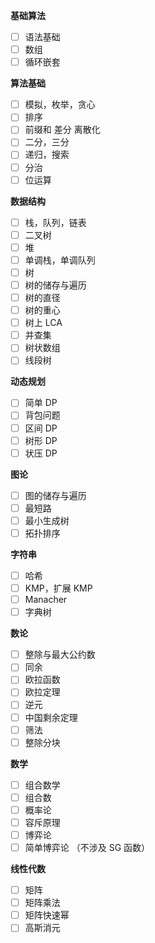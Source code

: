 **基础算法**
- [ ] 语法基础
- [ ] 数组
- [ ] 循环嵌套

**算法基础**
- [ ] 模拟，枚举，贪心
- [ ] 排序
- [ ] 前缀和 差分 离散化
- [ ] 二分，三分
- [ ] 递归，搜索
- [ ] 分治
- [ ] 位运算

**数据结构**
- [ ] 栈，队列，链表
- [ ] 二叉树
- [ ] 堆
- [ ] 单调栈，单调队列
- [ ] 树
- [ ] 树的储存与遍历
- [ ] 树的直径
- [ ] 树的重心
- [ ] 树上 LCA
- [ ] 并查集
- [ ] 树状数组
- [ ] 线段树

**动态规划**
- [ ] 简单 DP
- [ ] 背包问题
- [ ] 区间 DP
- [ ] 树形 DP
- [ ] 状压 DP

**图论**
- [ ] 图的储存与遍历
- [ ] 最短路
- [ ] 最小生成树
- [ ] 拓扑排序

**字符串**
- [ ] 哈希
- [ ] KMP，扩展 KMP
- [ ] Manacher
- [ ] 字典树

**数论**
- [ ] 整除与最大公约数
- [ ] 同余
- [ ] 欧拉函数
- [ ] 欧拉定理
- [ ] 逆元
- [ ] 中国剩余定理
- [ ] 筛法
- [ ] 整除分块

**数学**
- [ ] 组合数学
- [ ] 组合数
- [ ] 概率论
- [ ] 容斥原理
- [ ] 博弈论
- [ ] 简单博弈论 （不涉及 SG 函数）

**线性代数**
- [ ] 矩阵
- [ ] 矩阵乘法
- [ ] 矩阵快速幂
- [ ] 高斯消元
